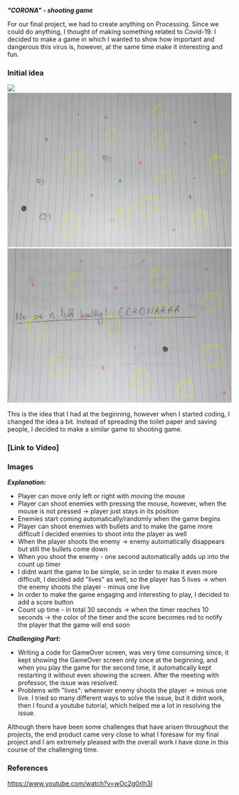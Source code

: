 ***"CORONA" - shooting game***

For our final project, we had to create anything on Processing. Since we could do anything, I thought of making something related to Covid-19. I decided to make a game in which I wanted to show how important and dangerous this virus is, however, at the same time make it interesting and fun. 

### Initial idea

![](corona1.png)
![](corona2.png)
![](corona3.png)

This is the idea that I had at the beginning, however when I started coding, I changed the idea a bit. Instead of spreading the toilet paper and saving people, I decided to make a similar game to shooting game. 

### [Link to Video]


### Images


 ***Explanation:***
 - Player can move only left or right with moving the mouse 
 - Player can shoot enemies with pressing the mouse, however, when the mouse is not pressed -> player just stays in its position 
- Enemies start coming automatically/randomly when the game begins
- Player can shoot enemies with bullets and to make the game more difficult I decided enemies to shoot into the player as well 
 - When the player shoots the enemy -> enemy automatically disappears but still the bullets come down 
 - When you shoot the enemy - one second automatically adds up into the count up timer 
 - I didnt want the game to be simple, so in order to make it even more difficult, I decided add "lives" as well, so the player has 5 lives -> when the enemy shoots the player - minus one live
 - In order to make the game engaging and interesting to play, I decided to add a score button
 - Count up time - in total 30 seconds -> when the timer reaches 10 seconds -> the color of the timer and the score becomes red to notify the player that the game will end soon 
 
 
***Challenging  Part:***
- Writing a code for GameOver screen, was very time consuming since, it kept showing the GameOver screen only once at the beginning, and when you play the game for the second time, it automatically kept restarting it without even showing the screen.  After the meeting with professor, the issue was resolved.
 - Problems with "lives": whenever enemy shoots the player -> minus one live. I tried so many different ways to solve the issue, but it didnt work, then I found a youtube tutorial, which helped me a lot in resolving the issue.
 
Although there have been some challenges that have arisen throughout the projects, the end product came very close to what I foresaw for my final project and I am extremely pleased with the overall work I have done in this course of the challenging time. 
 
 
### References
https://www.youtube.com/watch?v=wOc2g0rlh3I


 
